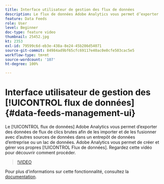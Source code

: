 ```yaml
---
title: Interface utilisateur de gestion des flux de données
description: Le flux de données Adobe Analytics vous permet d’exporter des données de parcours de navigation brutes afin de les importer et de les fusionner avec d’autres sources de données dans un entrepôt de données dʼentreprise ou un lac de données. Vous pouvez créer et gérer vos propres flux de données dans Adobe Analytics. Regardez cette vidéo pour découvrir comment procéder.
feature: Data Feeds
role: User
level: Beginner
doc-type: feature video
thumbnail: 25452.jpg
kt: 2353
exl-id: 79599c6d-eb3e-438a-8e24-45b286d54071
source-git-commit: 84984ad9bf65cfc69117e40ac0e0cfe503cac5e5
workflow-type: tm+mt
source-wordcount: '107'
ht-degree: 100%

---
```


# Interface utilisateur de gestion des [!UICONTROL flux de données] {#data-feeds-management-ui}

Le [!UICONTROL flux de données] Adobe Analytics vous permet d’exporter des données de flux de clics brutes afin de les importer et de les fusionner avec d’autres sources de données dans un entrepôt de données dʼentreprise ou un lac de données. Adobe Analytics vous permet de créer et gérer vos propres [!UICONTROL Flux de données]. Regardez cette vidéo pour découvrir comment procéder.

>[!VIDEO](https://video.tv.adobe.com/v/25452/?quality=12&learn=on)

Pour plus d’informations sur cette fonctionnalité, consultez la [documentation](https://experienceleague.adobe.com/docs/analytics/export/analytics-data-feed/df-manage-feeds.html?lang=fr#).
